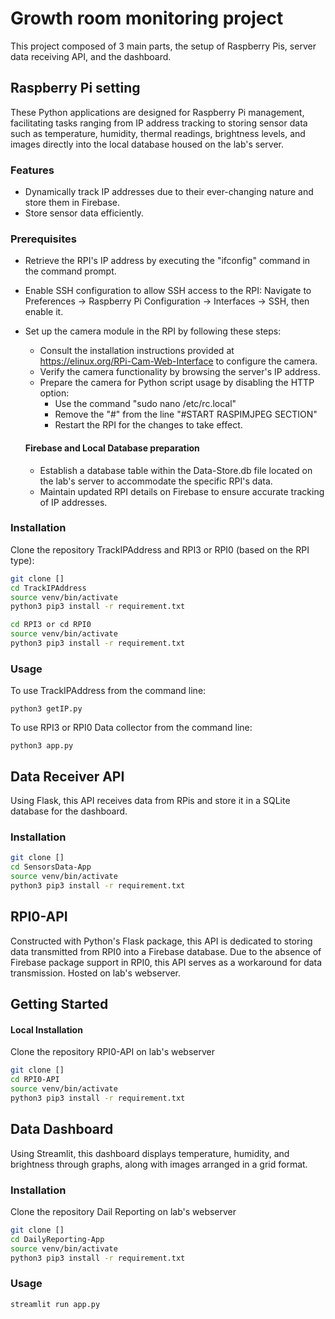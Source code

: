 # Growth room monitoring project

This project composed of 3 main parts, the setup of Raspberry Pis, server data receiving API, and the dashboard. 

## Raspberry Pi setting

These Python applications are designed for Raspberry Pi management, facilitating tasks ranging from IP address tracking to storing sensor data such as temperature, humidity, thermal readings, brightness levels, and images directly into the local database housed on the lab's server.

### Features
- Dynamically track IP addresses due to their ever-changing nature and store them in Firebase.
- Store sensor data efficiently.

### Prerequisites 
- Retrieve the RPI's IP address by executing the "ifconfig" command in the command prompt.
- Enable SSH configuration to allow SSH access to the RPI: Navigate to Preferences -> Raspberry Pi Configuration -> Interfaces -> SSH, then enable it.
- Set up the camera module in the RPI by following these steps:
  - Consult the installation instructions provided at https://elinux.org/RPi-Cam-Web-Interface to configure the camera.
  - Verify the camera functionality by browsing the server's IP address.
  - Prepare the camera for Python script usage by disabling the HTTP option:
    - Use the command "sudo nano /etc/rc.local"
    - Remove the "#" from the line "#START RASPIMJPEG SECTION"
    - Restart the RPI for the changes to take effect.
   
  #### Firebase and Local Database preparation
  - Establish a database table within the Data-Store.db file located on the lab's server to accommodate the specific RPI's data.
  - Maintain updated RPI details on Firebase to ensure accurate tracking of IP addresses.
 

### Installation

Clone the repository TrackIPAddress and RPI3 or RPI0 (based on the RPI type):
```bash
git clone []
cd TrackIPAddress
source venv/bin/activate
python3 pip3 install -r requirement.txt

cd RPI3 or cd RPI0
source venv/bin/activate
python3 pip3 install -r requirement.txt

```

### Usage

To use TrackIPAddress from the command line:
```
python3 getIP.py
```
To use RPI3 or RPI0 Data collector from the command line:
```
python3 app.py
```

## Data Receiver API
Using Flask, this API receives data from RPis and store it in a SQLite database for the dashboard.

### Installation

```bash
git clone []
cd SensorsData-App
source venv/bin/activate
python3 pip3 install -r requirement.txt
```


## RPI0-API
Constructed with Python's Flask package, this API is dedicated to storing data transmitted from RPI0 into a Firebase database. Due to the absence of Firebase package support in RPI0, this API serves as a workaround for data transmission. Hosted on lab's webserver.


## Getting Started

#### Local Installation
Clone the repository RPI0-API on lab's webserver
```bash
git clone []
cd RPI0-API
source venv/bin/activate
python3 pip3 install -r requirement.txt
```

## Data Dashboard
Using Streamlit, this dashboard displays temperature, humidity, and brightness through graphs, along with images arranged in a grid format.

### Installation
Clone the repository Dail Reporting on lab's webserver
```bash
git clone []
cd DailyReporting-App
source venv/bin/activate
python3 pip3 install -r requirement.txt
```

### Usage

```
streamlit run app.py
```




